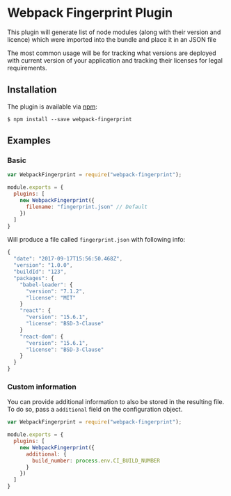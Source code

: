 Webpack Fingerprint Plugin
====================

This plugin will generate list of node modules (along with their version and licence)
which were imported into the bundle and place it in an JSON file

The most common usage will be for tracking what versions are deployed with current version
of your application and tracking their licenses for legal requirements.

## Installation

The plugin is available via [npm](https://www.npmjs.com/package/webpack-fingerprint):

```
$ npm install --save webpack-fingerprint
```

## Examples

### Basic

```js
var WebpackFingerprint = require("webpack-fingerprint");

module.exports = {
  plugins: [    
    new WebpackFingerprint({
      filename: "fingerprint.json" // Default
    })
  ]
}
```

Will produce a file called `fingerprint.json` with following info:

```js
{
  "date": "2017-09-17T15:56:50.468Z",
  "version": "1.0.0",
  "buildId": "123",
  "packages": {
    "babel-loader": {
      "version": "7.1.2",
      "license": "MIT"
    }
    "react": {
      "version": "15.6.1",
      "license": "BSD-3-Clause"
    }
    "react-dom": {
      "version": "15.6.1",
      "license": "BSD-3-Clause"
    }
  }
}
```

### Custom information

You can provide additional information to also be stored in the resulting file. To do so, pass a `additional` field on the configuration object.

```js
var WebpackFingerprint = require("webpack-fingerprint");

module.exports = {
  plugins: [    
    new WebpackFingerprint({
      additional: {
        build_number: process.env.CI_BUILD_NUMBER
      }
    })
  ]
}
```
